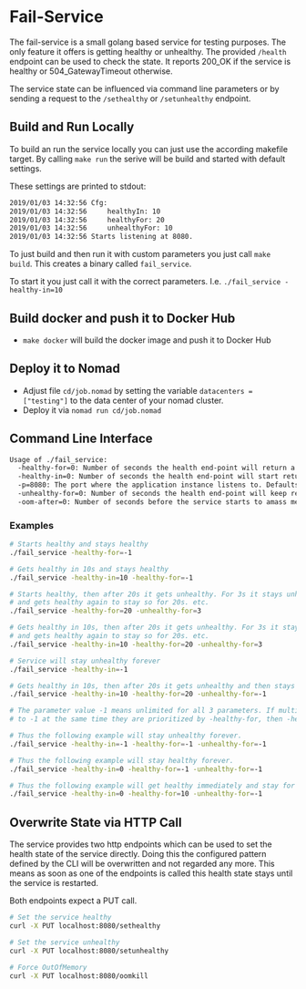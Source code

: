 # Fail-Service

The fail-service is a small golang based service for testing purposes. The only feature it offers is getting healthy or unhealthy. The provided `/health` endpoint can be used to check the state. It reports 200_OK if the service is healthy or 504_GatewayTimeout otherwise.

The service state can be influenced via command line parameters or by sending a request to the `/sethealthy` or `/setunhealthy` endpoint.

## Build and Run Locally

To build an run the service locally you can just use the according makefile target.
By calling `make run` the serive will be build and started with default settings.

These settings are printed to stdout:

```bash
2019/01/03 14:32:56 Cfg:
2019/01/03 14:32:56     healthyIn: 10
2019/01/03 14:32:56     healthyFor: 20
2019/01/03 14:32:56     unhealthyFor: 10
2019/01/03 14:32:56 Starts listening at 8080.
```

To just build and then run it with custom parameters you just call `make build`. This creates a binary called `fail_service`.

To start it you just call it with the correct parameters. I.e. `./fail_service -healthy-in=10`

## Build docker and push it to Docker Hub

- `make docker` will build the docker image and push it to Docker Hub

## Deploy it to Nomad

- Adjust file `cd/job.nomad` by setting the variable `datacenters = ["testing"]` to the data center of your nomad cluster.
- Deploy it via `nomad run cd/job.nomad`

## Command Line Interface

```bash
Usage of ./fail_service:
  -healthy-for=0: Number of seconds the health end-point will return a 200. A -1 will result in the service staying healthy forever.
  -healthy-in=0: Number of seconds the health end-point will start returning a 200. A -1 will result in the service NEVER getting healthy.
  -p=8080: The port where the application instance listens to. Defaults to 8080.
  -unhealthy-for=0: Number of seconds the health end-point will keep returning a !200. A -1 will result in the service staying unhealthy forever.
  -oom-after=0: Number of seconds before the service starts to amass memory
```

### Examples

```bash
# Starts healthy and stays healthy
./fail_service -healthy-for=-1

# Gets healthy in 10s and stays healthy
./fail_service -healthy-in=10 -healthy-for=-1

# Starts healthy, then after 20s it gets unhealthy. For 3s it stays unhealthy
# and gets healthy again to stay so for 20s. etc.
./fail_service -healthy-for=20 -unhealthy-for=3

# Gets healthy in 10s, then after 20s it gets unhealthy. For 3s it stays unhealthy
# and gets healthy again to stay so for 20s. etc.
./fail_service -healthy-in=10 -healthy-for=20 -unhealthy-for=3

# Service will stay unhealthy forever
./fail_service -healthy-in=-1

# Gets healthy in 10s, then after 20s it gets unhealthy and then stays unhealthy forever.
./fail_service -healthy-in=10 -healthy-for=20 -unhealthy-for=-1

# The parameter value -1 means unlimited for all 3 parameters. If multiple of them are set
# to -1 at the same time they are prioritized by -healthy-for, then -healthy-in and then -unhealthy-for.

# Thus the following example will stay unhealthy forever.
./fail_service -healthy-in=-1 -healthy-for=-1 -unhealthy-for=-1

# Thus the following example will stay healthy forever.
./fail_service -healthy-in=0 -healthy-for=-1 -unhealthy-for=-1

# Thus the following example will get healthy immediately and stay for 10s and then gets unhealthy forever.
./fail_service -healthy-in=0 -healthy-for=10 -unhealthy-for=-1
```

## Overwrite State via HTTP Call

The service provides two http endpoints which can be used to set the health state of the service directly. Doing this the configured pattern defined by the CLI will be overwritten and not regarded any more. This means as soon as one of the endpoints is called this health state stays until the service is restarted.

Both endpoints expect a PUT call.

```bash
# Set the service healthy
curl -X PUT localhost:8080/sethealthy

# Set the service unhealthy
curl -X PUT localhost:8080/setunhealthy

# Force OutOfMemory
curl -X PUT localhost:8080/oomkill
```
